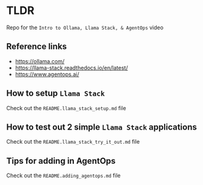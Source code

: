 # TLDR

Repo for the `Intro to Ollama, Llama Stack, & AgentOps` video

## Reference links

- https://ollama.com/
- https://llama-stack.readthedocs.io/en/latest/
- https://www.agentops.ai/

## How to setup `Llama Stack`

Check out the `README.llama_stack_setup.md` file

## How to test out 2 simple `Llama Stack` applications

Check out the `README.llama_stack_try_it_out.md` file

## Tips for adding in AgentOps

Check out the `README.adding_agentops.md` file